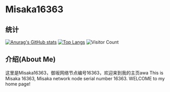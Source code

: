 # Misaka16363  
## 统计  
[![Anurag's GitHub stats](https://github-readme-stats.vercel.app/api?username=misaka16363&show_icons=true&count_private=true)](https://github.com/anuraghazra/github-readme-stats)
[![Top Langs](https://github-readme-stats.vercel.app/api/top-langs/?username=misaka16363&layout=compact)](https://github.com/anuraghazra/github-readme-stats)
![Visitor Count](https://profile-counter.glitch.me/Misaka16363/count.svg)
## 介绍(About Me)  
这里是Misaka16363，御坂网络节点编号16363，欢迎来到我的主页awa
This is Misaka 16363, Misaka network node serial number 16363.
WELCOME to my home page!
